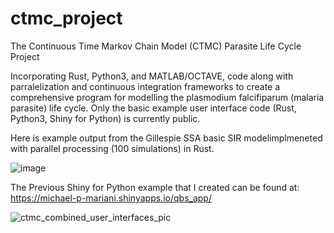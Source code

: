 # ctmc_project

The Continuous Time Markov Chain Model (CTMC) Parasite Life Cycle Project 

Incorporating Rust, Python3, and MATLAB/OCTAVE, code along with parralelization and continuous integration frameworks to create a comprehensive program for modelling the plasmodium falcifiparum (malaria parasite) life cycle. Only the basic example user interface code (Rust, Python3, Shiny for Python) is currently public. 

Here is example output from the Gillespie SSA basic SIR modelimplmeneted with parallel processing (100 simulations) in Rust. 

![image](https://github.com/user-attachments/assets/71d56f19-c658-48a2-b7d6-c7a58121492f)

The Previous Shiny for Python example that I created can be found at: https://michael-p-mariani.shinyapps.io/qbs_app/

![ctmc_combined_user_interfaces_pic](https://github.com/user-attachments/assets/81c66314-8b98-44d9-8ae9-2351bb74bf87)
